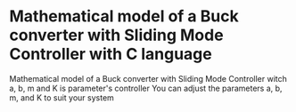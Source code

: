 # Mathematical model of a Buck converter with Sliding Mode Controller with C language
Mathematical model of a Buck converter with Sliding Mode Controller witch a, b, m and K is parameter's controller
You can adjust the parameters a, b, m, and K to suit your system

